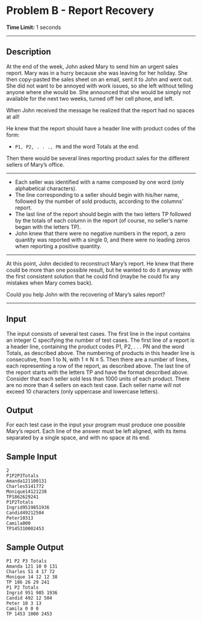 # Problem B - Report Recovery

**Time Limit:** 1 seconds

---

## Description

At the end of the week, John asked Mary to send him an urgent sales report. Mary was in a hurry because she was leaving for her holiday. She then copy-pasted the sales sheet on an email, sent it to John and went out. She did not want to be annoyed with work issues, so she left without telling anyone where she would be. She announced that she would be simply not available for the next two weeks, turned off her cell phone, and left.

When John received the message he realized that the report had no spaces at all! 

He knew that the report should have a header line with product codes of the form:
- `P1, P2, . . ., PN` and the word Totals at the end.
 
Then there would be several lines reporting product sales for the different sellers of Mary’s office. 

---

- Each seller was identified with a name composed by one word (only alphabetical characters). 
- The line corresponding to a seller should begin with his/her name, followed by the number of sold products, according to the columns’ report. 
- The last line of the report should begin with the two letters TP followed by the totals of each column in the report (of course, no seller’s name began with the letters TP). 
- John knew that there were no negative numbers in the report, a zero quantity was reported with a single 0, and there were no leading zeros when reporting a positive quantity.

---

At this point, John decided to reconstruct Mary’s report. He knew that there could be more than one possible result, but he wanted to do it anyway with the first consistent solution that he could find (maybe he could fix any mistakes when Mary comes back).

Could you help John with the recovering of Mary’s sales report?

---

## Input

The input consists of several test cases. The first line in the input contains an integer C specifying the number of test cases. The first line of a report is a header line, containing the product codes P1, P2, . . . PN and the word Totals, as described above. The numbering of products in this header line is consecutive, from 1 to N, with 1 ≤ N ≤ 5. Then there are a number of lines, each representing a row of the report, as described above. The last line of the report starts with the letters TP and have the format described above. Consider that each seller sold less than 1000 units of each product. There are no more than 4 sellers on each test case. Each seller name will not exceed 10 characters (only uppercase and lowercase letters).

## Output

For each test case in the input your program must produce one possible Mary’s report. Each line of the answer must be left aligned, with its items separated by a single space, and with no space at its end.

## Sample Input
```
2
P1P2P3Totals
Amanda121100131
Charles5141772
Monique14121238
TP1862629241
P1P2Totals
Ingrid9519851936
Candid49212504
Peter10313
Camila000
TP145310002453
```

## Sample Output
```
P1 P2 P3 Totals
Amanda 121 10 0 131
Charles 51 4 17 72
Monique 14 12 12 38
TP 186 26 29 241
P1 P2 Totals
Ingrid 951 985 1936
Candid 492 12 504
Peter 10 3 13
Camila 0 0 0
TP 1453 1000 2453
```